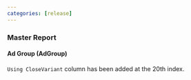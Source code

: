 ```yaml
---
categories: [release]
---
```


### Master Report

#### Ad Group (AdGroup)

`Using CloseVariant` column has been added at the 20th index.
